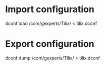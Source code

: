 # Import configuration #
dconf load /com/gexperts/Tilix/ < tilix.dconf

# Export configuration #
dconf dump /com/gexperts/Tilix/ > tilix.dconf
